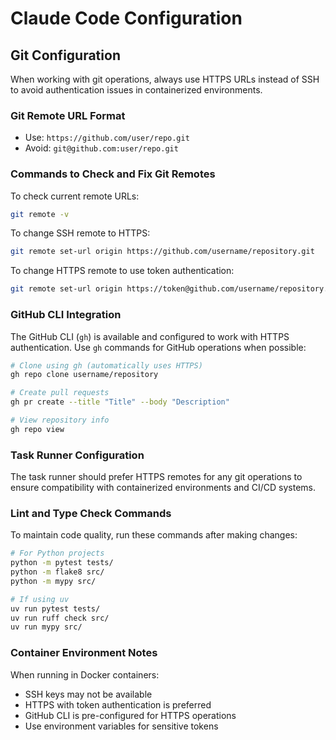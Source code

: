 # Claude Code Configuration

## Git Configuration

When working with git operations, always use HTTPS URLs instead of SSH to avoid authentication issues in containerized environments.

### Git Remote URL Format
- Use: `https://github.com/user/repo.git`
- Avoid: `git@github.com:user/repo.git`

### Commands to Check and Fix Git Remotes

To check current remote URLs:
```bash
git remote -v
```

To change SSH remote to HTTPS:
```bash
git remote set-url origin https://github.com/username/repository.git
```

To change HTTPS remote to use token authentication:
```bash
git remote set-url origin https://token@github.com/username/repository.git
```

### GitHub CLI Integration

The GitHub CLI (`gh`) is available and configured to work with HTTPS authentication. Use `gh` commands for GitHub operations when possible:

```bash
# Clone using gh (automatically uses HTTPS)
gh repo clone username/repository

# Create pull requests
gh pr create --title "Title" --body "Description"

# View repository info
gh repo view
```

### Task Runner Configuration

The task runner should prefer HTTPS remotes for any git operations to ensure compatibility with containerized environments and CI/CD systems.

### Lint and Type Check Commands

To maintain code quality, run these commands after making changes:

```bash
# For Python projects
python -m pytest tests/
python -m flake8 src/
python -m mypy src/

# If using uv
uv run pytest tests/
uv run ruff check src/
uv run mypy src/
```

### Container Environment Notes

When running in Docker containers:
- SSH keys may not be available
- HTTPS with token authentication is preferred
- GitHub CLI is pre-configured for HTTPS operations
- Use environment variables for sensitive tokens
